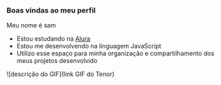 ### Boas vindas ao meu perfil 

Meu nome é sam

- Estou estudando na [Alura](https://www.alura.com.br)
- Estou me desenvolvendo na linguagem JavaScript
- Utilizo esse espaço para minha organização e compartilhamento dos meus projetos desenvolvido

![descrição do GIF](link GIF do Tenor)

